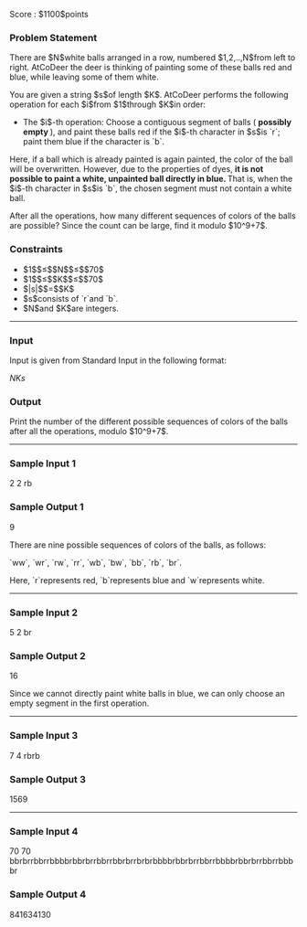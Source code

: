 
<div>

<span>

<span>

<p>
Score : $1100$points
</p>

<div>

<section>

### **Problem Statement**

<p>
There are $N$white balls arranged in a row, numbered $1,2,..,N$from left to right.
AtCoDeer the deer is thinking of painting some of these balls red and blue, while leaving some of them white.
</p>

<p>
You are given a string $s$of length $K$.
AtCoDeer performs the following operation for each $i$from $1$through $K$in order:
</p>

<ul>

<li>
The $i$-th operation: Choose a contiguous segment of balls (
<strong>
possibly empty
</strong>
), and paint these balls red if the $i$-th character in $s$is `r`; paint them blue if the character is `b`.
</li>

</ul>

<p>
Here, if a ball which is already painted is again painted, the color of the ball will be overwritten.
However, due to the properties of dyes, 
<strong>
it is not possible to paint a white, unpainted ball directly in blue.
</strong>
That is, when the $i$-th character in $s$is `b`, the chosen segment must not contain a white ball.
</p>

<p>
After all the operations, how many different sequences of colors of the balls are possible?
Since the count can be large, find it modulo $10^9+7$.
</p>

</section>

</div>

<div>

<section>

### **Constraints**

<ul>

<li>
$1$$≤$$N$$≤$$70$
</li>

<li>
$1$$≤$$K$$≤$$70$
</li>

<li>
$|s|$$=$$K$
</li>

<li>
$s$consists of `r`and `b`.
</li>

<li>
$N$and $K$are integers.
</li>

</ul>

</section>

</div>

---

<div>

<div>

<section>

### **Input**

<p>
Input is given from Standard Input in the following format:
</p>

<div>

$N$$K$$s$
</div>

</section>

</div>

<div>

<section>

### **Output**

<p>
Print the number of the different possible sequences of colors of the balls after all the operations, modulo $10^9+7$.
</p>

</section>

</div>

</div>

---

<div>

<section>

### **Sample Input 1**

<div>

2 2
rb

</div>

</section>

</div>

<div>

<section>

### **Sample Output 1**

<div>

9

</div>

<p>
There are nine possible sequences of colors of the balls, as follows:
</p>

<p>
`ww`, `wr`, `rw`, `rr`, `wb`, `bw`, `bb`, `rb`, `br`.
</p>

<p>
Here, `r`represents red, `b`represents blue and `w`represents white.
</p>

</section>

</div>

---

<div>

<section>

### **Sample Input 2**

<div>

5 2
br

</div>

</section>

</div>

<div>

<section>

### **Sample Output 2**

<div>

16

</div>

<p>
Since we cannot directly paint white balls in blue, we can only choose an empty segment in the first operation.
</p>

</section>

</div>

---

<div>

<section>

### **Sample Input 3**

<div>

7 4
rbrb

</div>

</section>

</div>

<div>

<section>

### **Sample Output 3**

<div>

1569

</div>

</section>

</div>

---

<div>

<section>

### **Sample Input 4**

<div>

70 70
bbrbrrbbrrbbbbrbbrbrrbbrrbbrbrrbrbrbbbbrbbrbrrbbrrbbbbrbbrbrrbbrrbbbbr

</div>

</section>

</div>

<div>

<section>

### **Sample Output 4**

<div>

841634130

</div>

</section>

</div>

</span>

</span>

</div>

